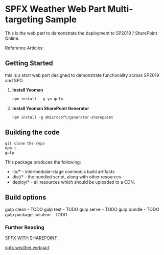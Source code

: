 # SPFX Weather Web Part Multi-targeting Sample

This is the web part to demonstrate the deployment to SP2019 / SharePoint Online.

Reference Articles:

## Getting Started

this is a start web part designed to demonstrate functionality across SP2019 and SPO.

1. **Install Yeoman**

   ```TypeScript
   npm install  -g yo gulp
   ```

2. **Install Yeoman SharePoint Generator**

   ```node
   npm install -g @microsoft/generator-sharepoint
   ```

## Building the code

```bash
git clone the repo
npm i
gulp
```

This package produces the following:

* lib/* - intermediate-stage commonjs build artifacts
* dist/* - the bundled script, along with other resources
* deploy/* - all resources which should be uploaded to a CDN.

## Build options

gulp clean - TODO
gulp test - TODO
gulp serve - TODO
gulp bundle - TODO
gulp package-solution - TODO

### Further Reading

[SPFX WITH SHAREPOINT](https://www.c-sharpcorner.com/article/spfx-with-sharepoint-2019/)

[spfx weather webpart](https://github.com/waldekmastykarz/spfx-weather-webpart)